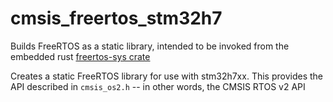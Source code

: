 # cmsis_freertos_stm32h7

Builds FreeRTOS as a static library, 
intended to be invoked from the embedded rust
[freertos-sys crate](https://github.com/tstellanova/freertos-sys)

Creates a static FreeRTOS library for use with stm32h7xx.
This provides the API described in `cmsis_os2.h` -- in other words, 
the CMSIS RTOS v2 API
